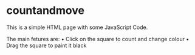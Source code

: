 # countandmove
This is a simple HTML page with some JavaScript Code.

The main fetures are:
• Click on the square to count and change colour
• Drag the square to paint it black
